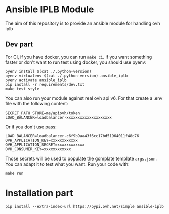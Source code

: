 # Ansible IPLB Module

The aim of this repository is to provide an ansible module for handling ovh iplb

## Dev part

For CI, if you have docker, you can run `make ci`.
If you want something faster or don't want to run test using docker, you should use pyenv:
```
pyenv install $(cat ./.python-version)
pyenv virtualenv $(cat ./.python-version) ansible_iplb
pyenv activate ansible_iplb
pip install -r requirements/dev.txt
make test style
```

You can also run your module against real ovh api v6.
For that create a .env file with the following content:
```
SECRET_PATH_STORE=me/apiovh/token
LOAD_BALANCER=loadbalancer-xxxxxxxxxxxxxxxxxxxx
```
Or if you don't use pass:
```
LOAD_BALANCER=loadbalancer-c6f9b9aa43f6cc17bd51964011f48d76
OVH_APPLICATION_KEY=xxxxxxxxxxxx
OVH_APPLICATION_SECRET=xxxxxxxxxxxx
OVH_CONSUMER_KEY=xxxxxxxxxxxx
```

Those secrets will be used to populate the gomplate template `args.json`.
You can adapt it to test what you want.
Run your code with:
```
make run
```

# Installation part
```
pip install --extra-index-url https://pypi.ovh.net/simple ansible-iplb
```
